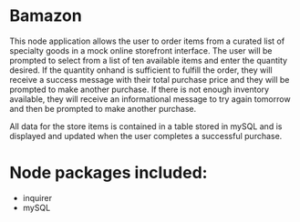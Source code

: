# Bamazon

This node application allows the user to order items from a curated list of specialty goods in a mock online storefront interface.  The user will be prompted to select from a list of ten available items and enter the quantity desired.  If the quantity onhand is sufficient to fulfill the order, they will receive a success message with their total purchase price and they will be prompted to make another purchase.  If there is not enough inventory available, they will receive an informational message to try again tomorrow and then be prompted to make another purchase.  

All data for the store items is contained in a table stored in mySQL and is displayed and updated when the user completes a successful purchase.

# Node packages included:
- inquirer
- mySQL
